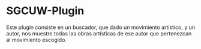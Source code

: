 # SGCUW-Plugin
Este plugin consiste en un buscador, que dado un movimiento artistico, y un autor, nos muestre todas las obras artísticas de ese autor 
que pertenezcan al movimiento escogido.
